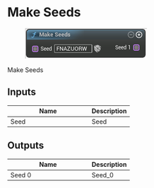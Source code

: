 # Make Seeds

<div align="left" data-full-width="false">

<figure><img src="../../../../api/Math/Seed/Make_Seeds.png" alt=""><figcaption></figcaption></figure>

</div>

Make Seeds

## Inputs

<table><thead><tr><th width="170">Name</th><th>Description</th></tr></thead><tbody><tr><td>Seed</td><td>Seed</td></tr></tbody></table>

## Outputs

<table><thead><tr><th width="170">Name</th><th>Description</th></tr></thead><tbody><tr><td>Seed 0</td><td>Seed_0</td></tr></tbody></table>
